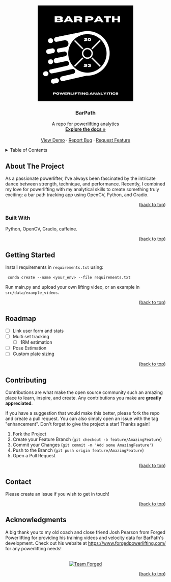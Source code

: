 <!-- Improved compatibility of back to top link: See: https://github.com/elliot-hicks/bar_path_tracker/pull/73 -->
<a name="readme-top"></a>
<!--
*** Thanks for checking out the Best-README-Template. If you have a suggestion
*** that would make this better, please fork the repo and create a pull request
*** or simply open an issue with the tag "enhancement".
*** Don't forget to give the project a star!
*** Thanks again! Now go create something AMAZING! :D
-->


<!-- PROJECT LOGO -->
<br />
<div align="center">
  <a href="https://github.com/elliot-hicks/bar_path_tracker">
    <img src="https://github.com/elliot-hicks/bar_path_tracker/blob/main/images/bar_path_logo.svg" alt="Logo" width="300" height="300">
  </a>

  <h3 align="center">BarPath</h3>

  <p align="center">
    A repo for powerlifting analytics
    <br />
    <a href="https://github.com/elliot-hicks/bar_path_tracker"><strong>Explore the docs »</strong></a>
    <br />
    <br />
    <a href="https://github.com/elliot-hicks/bar_path_tracker/main.py">View Demo</a>
    ·
    <a href="https://github.com/elliot-hicks/bar_path_tracker/issues">Report Bug</a>
    ·
    <a href="https://github.com/elliot-hicks/bar_path_tracker/issues">Request Feature</a>
  </p>
</div>



<!-- TABLE OF CONTENTS -->
<details>
  <summary>Table of Contents</summary>
  <ol>
    <li>
      <a href="#about-the-project">About The Project</a>
      <ul>
        <li><a href="#built-with">Built With</a></li>
      </ul>
    </li>
    <li>
      <a href="#getting-started">Getting Started</a>
    </li>
    <li><a href="#usage">Usage</a></li>
    <li><a href="#roadmap">Roadmap</a></li>
    <li><a href="#contributing">Contributing</a></li>
    <li><a href="#contact">Contact</a></li>
    <li><a href="#acknowledgments">Acknowledgments</a></li>
  </ol>
</details>

<!-- ABOUT THE PROJECT -->
## About The Project

As a passionate powerlifter, I’ve always been fascinated by the intricate dance between strength, technique, and performance. Recently, I combined my love for powerlifting with my analytical skills to create something truly exciting: a bar path tracking app using OpenCV, Python, and Gradio.

<p align="right">(<a href="#readme-top">back to top</a>)</p>

### Built With

Python, OpenCV, Gradio, caffeine. 

<p align="right">(<a href="#readme-top">back to top</a>)</p>

<!-- GETTING STARTED -->
## Getting Started

Install requirements in `requirements.txt` using:

``` conda create --name <your_env> --file requirements.txt```

Run main.py and upload your own lifting video, or an example in `src/data/example_videos`.

<p align="right">(<a href="#readme-top">back to top</a>)</p>

<!-- ROADMAP -->
## Roadmap

- [ ] Link user form and stats
- [ ] Multi set tracking
    - [ ] 1RM estimation
- [ ] Pose Estimation
- [ ] Custom plate sizing

<p align="right">(<a href="#readme-top">back to top</a>)</p>

<!-- CONTRIBUTING -->
## Contributing

Contributions are what make the open source community such an amazing place to learn, inspire, and create. Any contributions you make are **greatly appreciated**.

If you have a suggestion that would make this better, please fork the repo and create a pull request. You can also simply open an issue with the tag "enhancement".
Don't forget to give the project a star! Thanks again!

1. Fork the Project
2. Create your Feature Branch (`git checkout -b feature/AmazingFeature`)
3. Commit your Changes (`git commit -m 'Add some AmazingFeature'`)
4. Push to the Branch (`git push origin feature/AmazingFeature`)
5. Open a Pull Request

<p align="right">(<a href="#readme-top">back to top</a>)</p>

<!-- CONTACT -->
## Contact



Please create an issue if you wish to get in touch!

<p align="right">(<a href="#readme-top">back to top</a>)</p>

<!-- ACKNOWLEDGMENTS -->
## Acknowledgments

A big thank you to my old coach and close friend Josh Pearson from Forged Powerlifting for providing his training videos and velocity data for BarPath's development. Check out his website at https://www.forgedpowerlifting.com/ for any powerlifting needs!

<br />
<div align="center">
  <a href="https://github.com/elliot-hicks/bar_path_tracker">
    <img src="https://github.com/elliot-hicks/bar_path_tracker/blob/main/images/team_forged.jpg" alt="Team Forged" width="500" height="300">
  </a>


<p align="right">(<a href="#readme-top">back to top</a>)</p>

